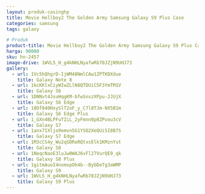 ```yaml
---
layout: produk-casinghp
title: Movie Hellboy2 The Golden Army Samsung Galaxy S9 Plus Case
categories: samsung
tags: galaxy

# Produk
product-title: Movie Hellboy2 The Golden Army Samsung Galaxy S9 Plus Case
harga: 90000
sku: hn-2457
image-drive: 1WVL5_H_g4kNHLNyafwRb70JZjN9UHJ73
gallery:
  - url: 1Vc5hQhgrD-IjWM48NmlCAw1ZPTKDXdue
    title: Galaxy Note 8
  - url: 1kcKKlxCiyWIwZLlN8QTDUiC5F3YmTM1V
    title: Galaxy S6
  - url: 1DNNvt4JsuHqgKM-bfwSnszXPpu-2JUjX
    title: Galaxy S6 Edge
  - url: 18Of840HxySlT2oF_y_C7l8TJm-NX5B1m
    title: Galaxy S6 Edge Plus
  - url: 1_GXn4BLPFuTZiL_2yFmnn0p8ZPvou3cV
    title: Galaxy S7
  - url: 1anx7IXljo9emvn5G1YSO2XeQUi5I8B7S
    title: Galaxy S7 Edge
  - url: 1M3cCS4y_Wu2qSDRoRQtxsElk1KMznYst
    title: Galaxy S8
  - url: 1NeqcNaoE3luJw0WAJ6vFl27VurQE9_qk
    title: Galaxy S8 Plus
  - url: 1gitmAuoI4nomxpOh4b--BybDeTg3aWMP
    title: Galaxy S9
  - url: 1WVL5_H_g4kNHLNyafwRb70JZjN9UHJ73
    title: Galaxy S9 Plus
---
```


